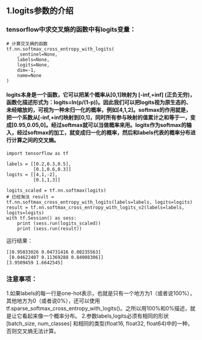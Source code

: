## 1.logits参数的介绍
### tensorflow中求交叉熵的函数中有logits变量：
```
# 计算交叉熵的函数
tf.nn.softmax_cross_entropy_with_logits(
    _sentinel=None,
    labels=None,
    logits=None,
    dim=-1,
    name=None
)
```
#### logits本身是一个函数，它可以把某个概率从[0,1]映射为 [-inf,+inf] (正负无穷)，函数化描述形式为：logits=ln(p/(1-p))。因此我们可以把logits视为原生态的、未经缩放的，可视为一种未归一化的概率，例如[4,1,2]。softmax的作用就是，把一个系数从[-inf,+inf]映射到[0,1]，同时所有参与映射的值累计之和等于一，变成[0.95,0.05,0]。经过softmax就可以当做概率来用。logits作为softmax的输入，经过softmax的加工，就变成归一化的概率，然后和labels代表的概率分布进行计算之间的交叉熵。
```
import tensorflow as tf
 
labels = [[0.2,0.3,0.5],
          [0.1,0.6,0.3]]
logits = [[4,1,-2],
          [0.1,1,3]]
 
logits_scaled = tf.nn.softmax(logits)
# 已经淘汰 result = tf.nn.softmax_cross_entropy_with_logits(labels=labels, logits=logits)
result = tf.nn.softmax_cross_entropy_with_logits_v2(labels=labels, logits=logits)
with tf.Session() as sess:
    print (sess.run(logits_scaled))
    print (sess.run(result))
```
运行结果：
```
[[0.95033026 0.04731416 0.00235563]
 [0.04622407 0.11369288 0.84008306]]
[3.9509459 1.6642545]
```
### 注意事项：
1.如果labels的每一行是one-hot表示，也就是只有一个地方为1（或者说100%），其他地方为0（或者说0%），还可以使用tf.sparse_softmax_cross_entropy_with_logits()。之所以用100%和0%描述，就是让它看起来像一个概率分布。
2.参数labels,logits必须有相同的形状 [batch_size, num_classes] 和相同的类型(float16, float32, float64)中的一种，否则交叉熵无法计算。
